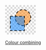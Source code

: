 <img src = "icon.svg" width = 100>

[Colour combining](https://hawahee.github.io/tools/colour-combining/)